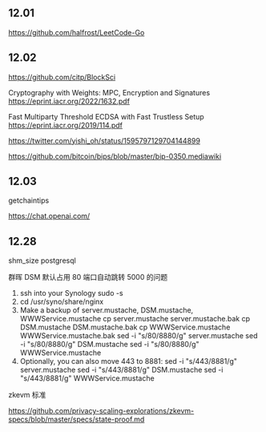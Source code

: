 ## 12.01

https://github.com/halfrost/LeetCode-Go

## 12.02

https://github.com/citp/BlockSci

Cryptography with Weights: MPC, Encryption and Signatures
https://eprint.iacr.org/2022/1632.pdf

Fast Multiparty Threshold ECDSA with Fast Trustless Setup
https://eprint.iacr.org/2019/114.pdf

https://twitter.com/yishi_oh/status/1595797129704144899

https://github.com/bitcoin/bips/blob/master/bip-0350.mediawiki

## 12.03

getchaintips

https://chat.openai.com/

## 12.28

shm_size postgresql

群晖 DSM 默认占用 80 端口自动跳转 5000 的问题

1. ssh into your Synology
   sudo -s
2. cd /usr/syno/share/nginx
3. Make a backup of server.mustache, DSM.mustache, WWWService.mustache
   cp server.mustache server.mustache.bak
   cp DSM.mustache DSM.mustache.bak
   cp WWWService.mustache WWWService.mustache.bak
   sed -i "s/80/8880/g" server.mustache
   sed -i "s/80/8880/g" DSM.mustache
   sed -i "s/80/8880/g" WWWService.mustache
4. Optionally, you can also move 443 to 8881:
   sed -i "s/443/8881/g" server.mustache
   sed -i "s/443/8881/g" DSM.mustache
   sed -i "s/443/8881/g" WWWService.mustache

zkevm 标准

https://github.com/privacy-scaling-explorations/zkevm-specs/blob/master/specs/state-proof.md
